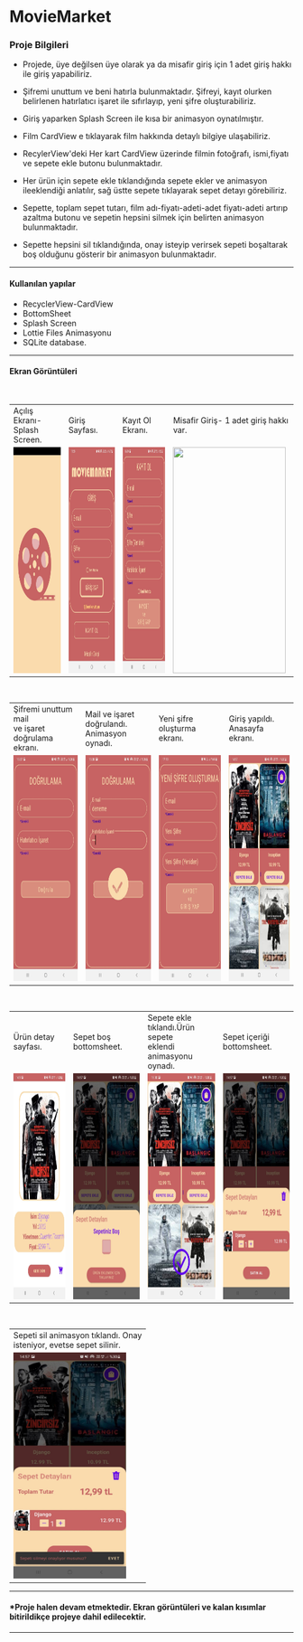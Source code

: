 # MovieMarket

### Proje Bilgileri
- Projede, üye değilsen üye olarak ya da misafir giriş için 1 adet giriş hakkı ile giriş yapabiliriz.

- Şifremi unuttum ve beni hatırla bulunmaktadır. Şifreyi, kayıt olurken belirlenen hatırlatıcı işaret ile sıfırlayıp, yeni şifre oluşturabiliriz.

- Giriş yaparken Splash Screen ile kısa bir animasyon oynatılmıştır.

- Film CardView e tıklayarak film hakkında detaylı bilgiye ulaşabiliriz.

- RecylerView'deki Her kart CardView üzerinde filmin fotoğrafı, ismi,fiyatı ve sepete ekle butonu bulunmaktadır.

- Her ürün için sepete ekle tıklandığında sepete ekler ve animasyon ileeklendiği anlatılır, sağ üstte sepete tıklayarak sepet detayı görebiliriz.

- Sepette, toplam sepet tutarı, film adı-fiyatı-adeti-adet fiyatı-adeti artırıp azaltma butonu ve sepetin hepsini silmek için belirten animasyon bulunmaktadır.

- Sepette hepsini sil tıklandığında, onay isteyip verirsek sepeti boşaltarak boş olduğunu gösterir bir animasyon bulunmaktadır.

------------


####  Kullanılan yapılar
- RecyclerView-CardView
- BottomSheet
- Splash Screen
- Lottie Files Animasyonu
- SQLite database.


------------
#### Ekran Görüntüleri
 <br />
<table>
  <tr>
    <td>Açılış Ekranı-Splash Screen.</td>
     <td>Giriş Sayfası.</td>
     <td>Kayıt Ol Ekranı.</td>
     <td>Misafir Giriş- 1 adet giriş hakkı var.</td>

  </tr>
  <tr>
    <td><img src="acilisEkrani.jpeg" width="216" height="400"></td>
    <td><img src="girisSayfasi.jpeg" width="200" height="400"></td>
    <td><img src="kayitOl.jpeg" width="200" height="400"></td>
      <td><img src="misafirGiriş.jpeg" width="200" height="400"></td>
  </tr>
 </table>
 
 <br />

<table>
  <tr>
    <td>Şifremi unuttum mail<br>
ve işaret doğrulama ekranı.</td>
     <td>Mail ve işaret doğrulandı.<br>Animasyon oynadı.</td>
     <td>Yeni şifre oluşturma ekranı.</td>
     <td>Giriş yapıldı. Anasayfa ekranı.</td>

  </tr>
  <tr>
    <td><img src="mailveisaretdogrulama.jpeg" width="200" height="400"></td>
    <td><img src="mailveisaretDogrulandi.jpeg" width="200" height="400"></td>
    <td><img src="yeniSifre.jpeg" width="200" height="400"></td>
      <td><img src="anasayfa.jpeg" width="200" height="400"></td>
  </tr>
 </table>
 
 <br />

<table>
  <tr>
    <td>Ürün detay sayfası.</td>
     <td>Sepet boş bottomsheet.</td>
     <td>Sepete ekle tıklandı.Ürün sepete<br>eklendi animasyonu oynadı.</td>
     <td>Sepet içeriği bottomsheet.</td>

  </tr>
  <tr>
    <td><img src="urunDetay.jpeg" width="200" height="400"></td>
    <td><img src="sepetBos.jpeg" width="200" height="400"></td>
    <td><img src="sepeteEklendi.jpeg" width="200" height="400"></td>
      <td><img src="sepetDetay.jpeg" width="200" height="400"></td>
  </tr>
 </table>
 
 <br />

<table>
  <tr>
    <td>Sepeti sil animasyon tıklandı. Onay<br>isteniyor, evetse sepet silinir.</td>
  </tr>
  <tr>
    <td><img src="sepetSilOnay.jpeg" width="200" height="400"></td>
  </tr>
 </table>

------------

#### *Proje halen devam etmektedir. Ekran görüntüleri ve kalan kısımlar bitirildikçe projeye dahil edilecektir.
------------
